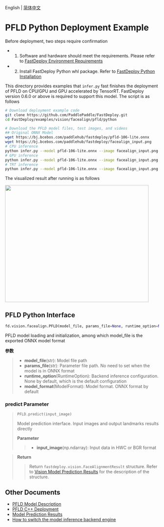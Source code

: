 English | [简体中文](README.md)
# PFLD Python Deployment Example

Before deployment, two steps require confirmation

- 1. Software and hardware should meet the requirements. Please refer to [FastDeploy  Environment Requirements](../../../../../docs/cn/build_and_install/download_prebuilt_libraries.md)  
- 2. Install FastDeploy Python whl package. Refer to [FastDeploy Python Installation](../../../../../docs/cn/build_and_install/download_prebuilt_libraries.md)

This directory provides examples that `infer.py` fast finishes the deployment of PFLD on CPU/GPU and GPU accelerated by TensorRT. FastDeploy version 0.6.0 or above is required to support this model. The script is as follows

```bash
# Download deployment example code 
git clone https://github.com/PaddlePaddle/FastDeploy.git
cd FastDeploy/examples/vision/facealign/pfld/python

# Download the PFLD model files, test images, and videos 
## Original ONNX Model
wget https://bj.bcebos.com/paddlehub/fastdeploy/pfld-106-lite.onnx
wget https://bj.bcebos.com/paddlehub/fastdeploy/facealign_input.png
# CPU inference
python infer.py --model pfld-106-lite.onnx --image facealign_input.png --device cpu
# GPU inference
python infer.py --model pfld-106-lite.onnx --image facealign_input.png --device gpu
# TRT inference
python infer.py --model pfld-106-lite.onnx --image facealign_input.png --device gpu --backend trt
```

The visualized result after running is as follows

<div width="500">
<img width="470" height="384" float="left" src="https://user-images.githubusercontent.com/19977378/197931737-c2d8e760-a76d-478a-a6c9-4574fb5c70eb.png">
</div>

## PFLD Python Interface 

```python
fd.vision.facealign.PFLD(model_file, params_file=None, runtime_option=None, model_format=ModelFormat.ONNX)
```

PFLD model loading and initialization, among which model_file is the exported ONNX model format

**参数**

> * **model_file**(str): Model file path 
> * **params_file**(str): Parameter file path. No need to set when the model is in ONNX format
> * **runtime_option**(RuntimeOption): Backend inference configuration. None by default, which is the default configuration
> * **model_format**(ModelFormat): Model format. ONNX format by default

### predict Parameter

> ```python
> PFLD.predict(input_image)
> ```
>
> Model prediction interface. Input images and output landmarks results directly
>
> **Parameter**
>
> > * **input_image**(np.ndarray): Input data in HWC or BGR format

> **Return**
>
> > Return `fastdeploy.vision.FaceAlignmentResult` structure. Refer to [Vision Model Prediction Results](../../../../../docs/api/vision_results/) for the description of the structure.


## Other Documents

- [PFLD Model Description](..)
- [PFLD C++ Deployment](../cpp)
- [Model Prediction Results](../../../../../docs/api/vision_results/)
- [How to switch the model inference backend engine](../../../../../docs/cn/faq/how_to_change_backend.md)

